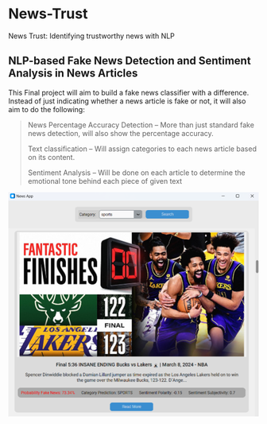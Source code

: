 # News-Trust
News Trust: Identifying trustworthy news with NLP


## NLP-based Fake News Detection and Sentiment Analysis in News Articles

This Final project will aim to build a fake news classifier with a difference. Instead of just indicating whether a news article is fake or not, it will also aim to do the following:

> News Percentage Accuracy Detection – More than just standard fake news detection, will also show the percentage accuracy.
> 
> Text classification – Will assign categories to each news article based on its content.
> 
> Sentiment Analysis – Will be done on each article to determine the emotional tone behind each piece of given text

![](/assets/fake_news.png)
